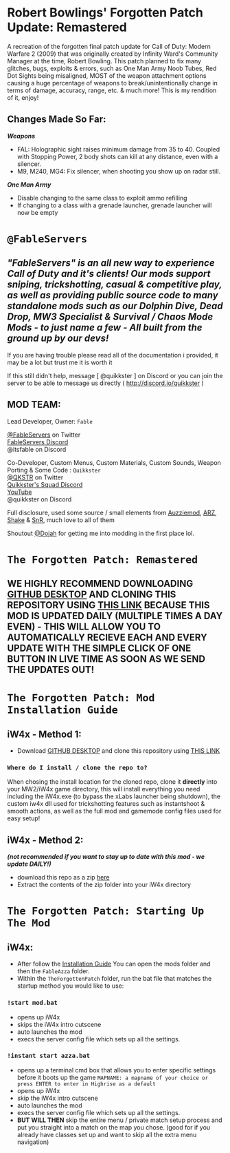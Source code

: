 # Robert Bowlings' Forgotten Patch Update: Remastered
 A recreation of the forgotten final patch update for Call of Duty: Modern Warfare 2 (2009) that was originally created by Infinity Ward's Community Manager at the time, Robert Bowling. This patch planned to fix many glitches, bugs, exploits & errors, such as One Man Army Noob Tubes, Red Dot Sights being misaligned, MOST of the weapon attachment options causing a huge percentage of weapons to break/unintentionally change in terms of damage, accuracy, range, etc. & much more! This is my rendition of it, enjoy!
 
## Changes Made So Far:
_**Weapons**_
* FAL: Holographic sight raises minimum damage from 35 to 40. Coupled with Stopping Power, 2 body shots can kill at any distance, even with a silencer.
* M9, M240, MG4: Fix silencer, when shooting you show up on radar still.<br />

_**One Man Army**_
* Disable changing to the same class to exploit ammo refilling
* If changing to a class with a grenade launcher, grenade launcher will now be empty


# `@FableServers` 
## _"FableServers" is an all new way to experience Call of Duty and it's clients! Our mods support sniping, trickshotting, casual & competitive play, as well as providing public source code to many standalone mods such as our Dolphin Dive, Dead Drop, MW3 Specialist & Survival / Chaos Mode Mods - to just name a few - All built from the ground up by our devs!_

If you are having trouble please read all of the documentation i provided, it may be a lot but trust me it is worth it<br />

If this still didn't help, message [ @quikkster ] on Discord or you can join the server to be able to message us directly ( http://discord.io/quikkster )<br />


## MOD TEAM:

Lead Developer, Owner: `Fable`

[@FableServers](https://twitter.com/FableServers) on Twitter<br />
[FableServers Discord](http://discord.io/FableServers) <br />
@itsfable on Discord<br />

Co-Developer, Custom Menus, Custom Materials, Custom Sounds, Weapon Porting & Some Code : `Quikkster`<br />
[@QKSTR](https://twitter.com/QKSTR) on Twitter<br />
[Quikkster's Squad Discord](http://discord.io/Quikkster)<br />
[YouTube](YouTube.com/Quikkster)<br />
@quikkster on Discord<br />


Full disclosure, used some source / small elements from [Auzziemod](https://twitter.com/71stRecon), [ARZ](https://discord.com/invite/ARZmod), [Shake](https://twitter.com/mstrmatrix) & [SnR](https://twitter.com/SnRServers), much love to all of them<br />

Shoutout [@Dojah](https://twitter.com/DojahServers) for getting me into modding in the first place lol.
<br />

# `The Forgotten Patch: Remastered`<br />
## WE HIGHLY RECOMMEND DOWNLOADING [GITHUB DESKTOP](https://desktop.github.com) AND CLONING THIS REPOSITORY USING [THIS LINK](https://github.com/Quikkster/TheForgottenPatch.git) BECAUSE THIS MOD IS UPDATED DAILY (MULTIPLE TIMES A DAY EVEN) - THIS WILL ALLOW YOU TO AUTOMATICALLY RECIEVE EACH AND EVERY UPDATE WITH THE SIMPLE CLICK OF ONE BUTTON IN LIVE TIME AS SOON AS WE SEND THE UPDATES OUT! <br />

# `The Forgotten Patch: Mod Installation Guide`
## iW4x - Method 1:
* Download [GITHUB DESKTOP](https://desktop.github.com) and clone this repository using [THIS LINK](https://github.com/Quikkster/TheForgottenPatch.git) <br />

### `Where do I install / clone the repo to?`<br />
When chosing the install location for the cloned repo, clone it **directly** into your MW2/iW4x game directory, this will install everything you need including the iW4x.exe (to bypass the xLabs launcher being shutdown), the custom iw4x dll used for trickshotting features such as instantshoot & smooth actions, as well as the full mod and gamemode config files used for easy setup!<br />
## iW4x - Method 2:
_**(not recommended if you want to stay up to date with this mod - we update DAILY!)**_
* download this repo as a zip [here](https://github.com/Quikkster/TheForgottenPatch/archive/refs/heads/main.zip)
* Extract the contents of the zip folder into your iW4x directory <br />

# `The Forgotten Patch: Starting Up The Mod`
## iW4x:
* After follow the [Installation Guide](https://github.com/Quikkster/TheForgottenPatch/tree/main#the-forgotten-patch-mod-installation-guide) You can open the mods folder and then the `FableAzza` folder. <br />
* Within the `TheForgottenPatch` folder, run the bat file that matches the startup method you would like to use: <br />

### `!start mod.bat` 
* opens up iW4x 
* skips the iW4x intro cutscene 
* auto launches the mod
* execs the server config file which sets up all the settings.<br />

### `!instant start azza.bat` 
* opens up a terminal cmd box that allows you to enter specific settings before it boots up the game
`MAPNAME: a mapname of your choice or press ENTER to enter in Highrise as a default`
* opens up iW4x
* skip the iW4x intro cutscene
* auto launches the mod
* execs the server config file which sets up all the settings.
* **BUT WILL THEN** skip the entire menu / private match setup process and put you straight into a match on the map you chose. (good for if you already have classes set up and want to skip all the extra menu navigation)<br />
